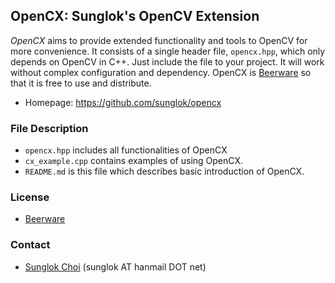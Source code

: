 ## OpenCX: Sunglok's OpenCV Extension
_OpenCX_ aims to provide extended functionality and tools to OpenCV for more convenience. It consists of a single header file, `opencx.hpp`, which only depends on OpenCV in C++. Just include the file to your project. It will work without complex configuration and dependency. OpenCX is [Beerware](http://en.wikipedia.org/wiki/Beerware) so that it is free to use and distribute.

* Homepage: <https://github.com/sunglok/opencx>

### File Description
* `opencx.hpp` includes all functionalities of OpenCX
* `cx_example.cpp` contains examples of using OpenCX.
* `README.md` is this file which describes basic introduction of OpenCX.

### License
* [Beerware](http://en.wikipedia.org/wiki/Beerware)

### Contact
* [Sunglok Choi](http://sites.google.com/site/sunglok/) (sunglok AT hanmail DOT net)
